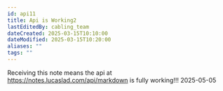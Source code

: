 ```yaml
---
id: api11
title: Api is Working2
lastEditedBy: cabling_team
dateCreated: 2025-03-15T10:10:00
dateModified: 2025-03-15T10:20:00
aliases: ""
tags: ""
---
```


Receiving this note means the api at https://notes.lucaslad.com/api/markdown is fully working!!!
2025-05-05

